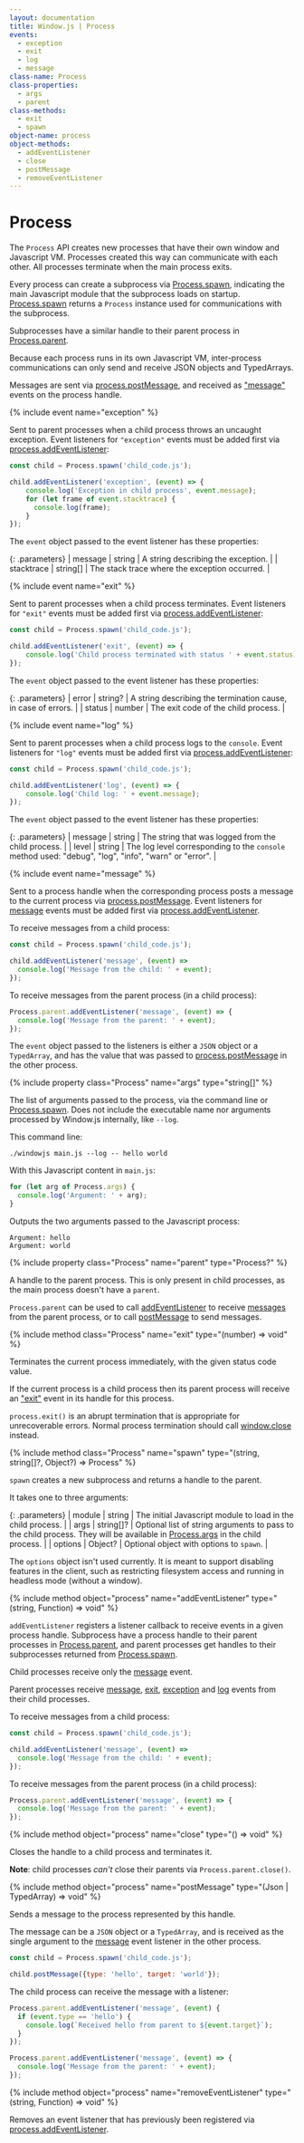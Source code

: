 ```yaml
---
layout: documentation
title: Window.js | Process
events:
  - exception
  - exit
  - log
  - message
class-name: Process
class-properties:
  - args
  - parent
class-methods:
  - exit
  - spawn
object-name: process
object-methods:
  - addEventListener
  - close
  - postMessage
  - removeEventListener
---
```


Process
=======

The `Process` API creates new processes that have their own window and
Javascript VM. Processes created this way can communicate with each other.
All processes terminate when the main process exits.

Every process can create a subprocess via [Process.spawn](#Process.spawn),
indicating the main Javascript module that the subprocess loads on startup.
[Process.spawn](#Process.spawn) returns a `Process` instance used for
communications with the subprocess.

Subprocesses have a similar handle to their parent process in
[Process.parent](#Process.parent).

Because each process runs in its own Javascript VM, inter-process communications
can only send and receive JSON objects and TypedArrays.

Messages are sent via [process.postMessage](#process.postMessage),
and received as ["message"](#event-message) events on the process handle.


{% include event name="exception" %}

Sent to parent processes when a child process throws an uncaught exception.
Event listeners for `"exception"` events must be added first via
[process.addEventListener](#process.addEventListener):

```javascript
const child = Process.spawn('child_code.js');

child.addEventListener('exception', (event) => {
    console.log('Exception in child process', event.message);
    for (let frame of event.stacktrace) {
      console.log(frame);
    }
});
```

The `event` object passed to the event listener has these properties:

{: .parameters}
| message    | string   | A string describing the exception.                   |
| stacktrace | string[] | The stack trace where the exception occurred.        |


{% include event name="exit" %}

Sent to parent processes when a child process terminates.
Event listeners for `"exit"` events must be added first via
[process.addEventListener](#process.addEventListener):

```javascript
const child = Process.spawn('child_code.js');

child.addEventListener('exit', (event) => {
    console.log('Child process terminated with status ' + event.status);
});
```

The `event` object passed to the event listener has these properties:

{: .parameters}
| error  | string? | A string describing the termination cause, in case of errors. |
| status | number  | The exit code of the child process.                       |


{% include event name="log" %}

Sent to parent processes when a child process logs to the `console`.
Event listeners for `"log"` events must be added first via
[process.addEventListener](#process.addEventListener):

```javascript
const child = Process.spawn('child_code.js');

child.addEventListener('log', (event) => {
    console.log('Child log: ' + event.message);
});
```

The `event` object passed to the event listener has these properties:

{: .parameters}
| message | string | The string that was logged from the child process.        |
| level   | string | The log level corresponding to the `console` method used: "debug", "log", "info", "warn" or "error". |


{% include event name="message" %}

Sent to a process handle when the corresponding process posts a message to the
current process via [process.postMessage](#process.postMessage). Event listeners
for [message](#event-message) events must be added first via
[process.addEventListener](#process.addEventListener).

To receive messages from a child process:

```javascript
const child = Process.spawn('child_code.js');

child.addEventListener('message', (event) =>
  console.log('Message from the child: ' + event);
});
```

To receive messages from the parent process (in a child process):

```javascript
Process.parent.addEventListener('message', (event) => {
  console.log('Message from the parent: ' + event);
});
```

The `event` object passed to the listeners is either a `JSON` object or a
`TypedArray`, and has the value that was passed to
[process.postMessage](#process.postMessage) in the other process.


{% include property class="Process" name="args" type="string[]" %}

The list of arguments passed to the process, via the command line or
[Process.spawn](#Process.spawn). Does not include the executable name nor
arguments processed by Window.js internally, like `--log`.

This command line:

```shell
./windowjs main.js --log -- hello world
```

With this Javascript content in `main.js`:

```javascript
for (let arg of Process.args) {
  console.log('Argument: ' + arg);
}
```

Outputs the two arguments passed to the Javascript process:

```
Argument: hello
Argument: world
```


{% include property class="Process" name="parent" type="Process?" %}

A handle to the parent process. This is only present in child processes, as the
main process doesn't have a `parent`.

`Process.parent` can be used to call
[addEventListener](#process.addEventListener) to receive
[messages](#event-message) from the parent process, or to call
[postMessage](#process.postMessage) to send messages.


{% include method class="Process" name="exit" type="(number) => void" %}

Terminates the current process immediately, with the given status code value.

If the current process is a child process then its parent process will receive
an ["exit"](#event-exit) event in its handle for this process.

`process.exit()` is an abrupt termination that is appropriate for unrecoverable
errors. Normal process termination should call
[window.close](/doc/window#window.close) instead.


{% include method class="Process" name="spawn"
   type="(string, string[]?, Object?) => Process"
%}

`spawn` creates a new subprocess and returns a handle to the parent.

It takes one to three arguments:

{: .parameters}
| module  | string    | The initial Javascript module to load in the child process. |
| args    | string[]? | Optional list of string arguments to pass to the child process. They will be available in [Process.args](#Process.args) in the child process. |
| options | Object?   | Optional object with options to `spawn`.               |

The `options` object isn't used currently. It is meant to support disabling
features in the client, such as restricting filesystem access and running in
headless mode (without a window).


{% include method object="process" name="addEventListener"
   type="(string, Function) => void"
%}

`addEventListener` registers a listener callback to receive events in a given
process handle. Subprocess have a process handle to their parent processes
in [Process.parent](#Process.parent), and parent processes get handles to their
subprocesses returned from [Process.spawn](#Process.spawn).

Child processes receive only the [message](#event-message) event.

Parent processes receive [message](#event-message), [exit](#event-exit),
[exception](#event-exception) and [log](#event-log) events from their child
processes.

To receive messages from a child process:

```javascript
const child = Process.spawn('child_code.js');

child.addEventListener('message', (event) =>
  console.log('Message from the child: ' + event);
});
```

To receive messages from the parent process (in a child process):

```javascript
Process.parent.addEventListener('message', (event) => {
  console.log('Message from the parent: ' + event);
});
```


{% include method object="process" name="close" type="() => void" %}

Closes the handle to a child process and terminates it.

**Note**: child processes *can't* close their parents via
`Process.parent.close()`.


{% include method object="process" name="postMessage"
   type="(Json | TypedArray) => void"
%}

Sends a message to the process represented by this handle.

The message can be a `JSON` object or a `TypedArray`, and is received as the
single argument to the [message](#event-message) event listener in the other
process.

```javascript
const child = Process.spawn('child_code.js');

child.postMessage({type: 'hello', target: 'world'});
```

The child process can receive the message with a listener:

```javascript
Process.parent.addEventListener('message', (event) {
  if (event.type == 'hello') {
    console.log(`Received hello from parent to ${event.target}`);
  }
});
```

```javascript
Process.parent.addEventListener('message', (event) => {
  console.log('Message from the parent: ' + event);
});
```



{% include method object="process" name="removeEventListener"
   type="(string, Function) => void"
%}

Removes an event listener that has previously been registered via
[process.addEventListener](#Process.addEventListener).
